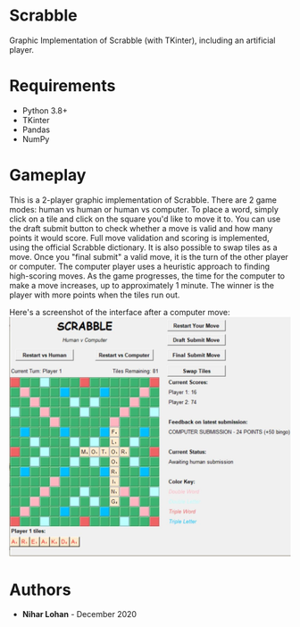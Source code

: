 # Scrabble
Graphic Implementation of Scrabble (with TKinter), including an artificial player.

# Requirements
- Python 3.8+
- TKinter
- Pandas
- NumPy

# Gameplay
This is a 2-player graphic implementation of Scrabble.  There are 2 game modes: human vs human or human vs computer.  To place a word, simply click on a tile and click on the square you'd like to move it to.  You can use the draft submit button to check whether a move is valid and how many points it would score.  Full move validation and scoring is implemented, using the official Scrabble dictionary.  It is also possible to swap tiles as a move.  Once you "final submit" a valid move, it is the turn of the other player or computer.  The computer player uses a heuristic approach to finding high-scoring moves.  As the game progresses, the time for the computer to make a move increases, up to approximately 1 minute.  The winner is the player with more points when the tiles run out.

Here's a screenshot of the interface after a computer move:
<img src = "https://github.com/niharl/Scrabble/blob/main/Artificial%20Player.JPG?raw=true" width = "600">

# Authors
* **Nihar Lohan** - December 2020
